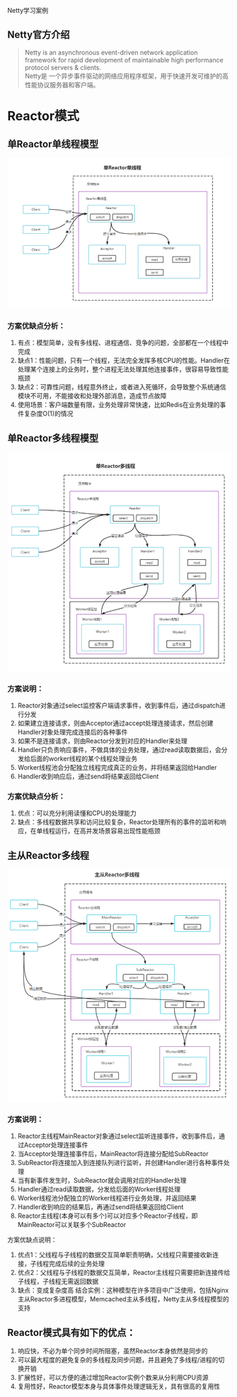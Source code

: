Netty学习案例

## Netty官方介绍

> Netty is an asynchronous event-driven network application framework
> for rapid development of maintainable high performance protocol servers & clients.<br/>
> Netty是 一个异步事件驱动的网络应用程序框架，用于快速开发可维护的高性能协议服务器和客户端。

# Reactor模式

## 单Reactor单线程模型

![单Reactor单线程](./img/单Reactor单线程.png)

### 方案优缺点分析：

1. 有点：模型简单，没有多线程、进程通信、竞争的问题，全部都在一个线程中完成
2. 缺点1：性能问题，只有一个线程，无法完全发挥多核CPU的性能。Handler在处理某个连接上的业务时，整个进程无法处理其他连接事件，很容易导致性能瓶颈
3. 缺点2：可靠性问题，线程意外终止，或者进入死循环，会导致整个系统通信模块不可用，不能接收和处理外部消息，造成节点故障
4. 使用场景：客户端数量有限，业务处理非常快速，比如Redis在业务处理的事件复杂度O(1)的情况

## 单Reactor多线程模型

![单Reactor多线程](./img/单Reactor多线程.png)

### 方案说明：

1. Reactor对象通过select监控客户端请求事件，收到事件后，通过dispatch进行分发
2. 如果建立连接请求，则由Acceptor通过accept处理连接请求，然后创建Handler对象处理完成连接后的各种事件
3. 如果不是连接请求，则由Reactor分发到对应的Handler来处理
4. Handler只负责响应事件，不做具体的业务处理，通过read读取数据后，会分发给后面的worker线程的某个线程处理业务
5. Worker线程池会分配独立线程完成真正的业务，并将结果返回给Handler
6. Handler收到响应后，通过send将结果返回给Client

### 方案优缺点分析：

1. 优点：可以充分利用读懂和CPU的处理能力
2. 缺点：多线程数据共享和访问比较复杂，Reactor处理所有的事件的监听和响应，在单线程运行，在高并发场景容易出现性能瓶颈

## 主从Reactor多线程
![主从Reactor多线程](./img/主从Reactor多线程.png)

### 方案说明：
1. Reactor主线程MainReactor对象通过select监听连接事件，收到事件后，通过Acceptor处理连接事件
2. 当Acceptor处理连接事件后，MainReactor将连接分配给SubReactor
3. SubReactor将连接加入到连接队列进行监听，并创建Handler进行各种事件处理
4. 当有新事件发生时，SubReactor就会调用对应的Handler处理
5. Handler通过read读取数据，分发给后面的Worker线程处理
6. Worker线程池分配独立的Worker线程进行业务处理，并返回结果
7. Handler收到响应的结果后，再通过send将结果返回给Client
8. Reactor主线程(本身可以有多个)可以对应多个Reactor子线程，即MainReactor可以关联多个SubReactor


方案优缺点说明：
1. 优点1：父线程与子线程的数据交互简单职责明确，父线程只需要接收新连接，子线程完成后续的业务处理
2. 优点2：父线程与子线程的数据交互简单，Reactor主线程只需要把新连接传给子线程，子线程无需返回数据
3. 缺点：变成复杂度高
结合实例：这种模型在许多项目中广泛使用，包括Nginx主从Reactor多进程模型，Memcached主从多线程，Netty主从多线程模型的支持


## Reactor模式具有如下的优点：
1. 响应快，不必为单个同步时间所阻塞，虽然Reactor本身依然是同步的
2. 可以最大程度的避免复杂的多线程及同步问题，并且避免了多线程/进程的切换开销
3. 扩展性好，可以方便的通过增加Reactor实例个数来从分利用CPU资源
4. 复用性好，Reactor模型本身与具体事件处理逻辑无关，具有很高的复用性

